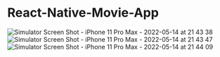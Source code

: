 # React-Native-Movie-App

![Simulator Screen Shot - iPhone 11 Pro Max - 2022-05-14 at 21 43 38](https://user-images.githubusercontent.com/57625449/168430543-1721c00a-e28c-46c7-b1b4-cba9c8c0a747.png)
![Simulator Screen Shot - iPhone 11 Pro Max - 2022-05-14 at 21 43 47](https://user-images.githubusercontent.com/57625449/168430546-d86de0a6-c1a4-4d95-8e28-718c24fb4017.png)
![Simulator Screen Shot - iPhone 11 Pro Max - 2022-05-14 at 21 44 09](https://user-images.githubusercontent.com/57625449/168430547-b740462d-613a-4798-b120-747ae3047d61.png)
